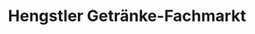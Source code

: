---
title: "Hengstler Getränke-Fachmarkt"
url: /deisslingen/hengstler-getraenke-fachmarkt/
shop: Getränke
---